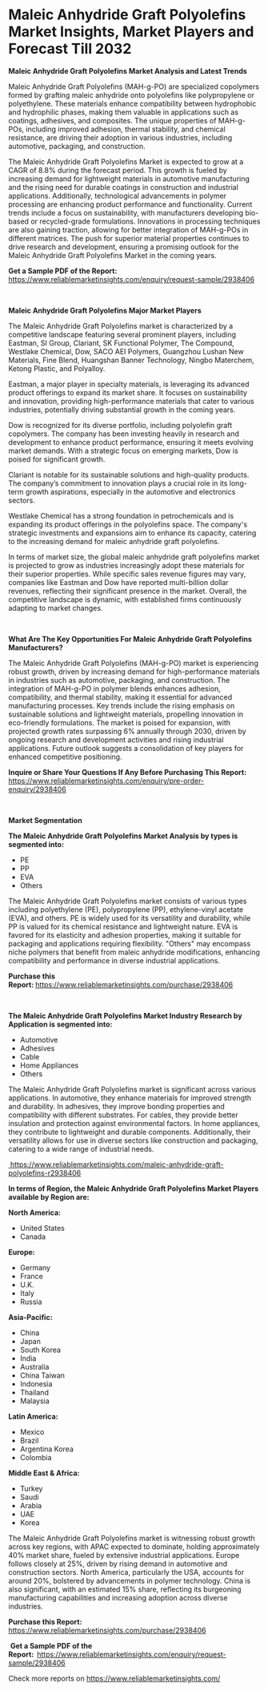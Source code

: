 <p><h1>Maleic Anhydride Graft Polyolefins Market Insights, Market Players and Forecast Till 2032</h1></p><p><strong>Maleic Anhydride Graft Polyolefins Market Analysis and Latest Trends</strong></p>
<p><p>Maleic Anhydride Graft Polyolefins (MAH-g-PO) are specialized copolymers formed by grafting maleic anhydride onto polyolefins like polypropylene or polyethylene. These materials enhance compatibility between hydrophobic and hydrophilic phases, making them valuable in applications such as coatings, adhesives, and composites. The unique properties of MAH-g-POs, including improved adhesion, thermal stability, and chemical resistance, are driving their adoption in various industries, including automotive, packaging, and construction.</p><p>The Maleic Anhydride Graft Polyolefins Market is expected to grow at a CAGR of 8.8% during the forecast period. This growth is fueled by increasing demand for lightweight materials in automotive manufacturing and the rising need for durable coatings in construction and industrial applications. Additionally, technological advancements in polymer processing are enhancing product performance and functionality. Current trends include a focus on sustainability, with manufacturers developing bio-based or recycled-grade formulations. Innovations in processing techniques are also gaining traction, allowing for better integration of MAH-g-POs in different matrices. The push for superior material properties continues to drive research and development, ensuring a promising outlook for the Maleic Anhydride Graft Polyolefins Market in the coming years.</p></p>
<p><strong>Get a Sample PDF of the Report:&nbsp;</strong> <a href="https://www.reliablemarketinsights.com/enquiry/request-sample/2938406?utm_campaign=2002&utm_medium=2&utm_source=Github&utm_content=ia&utm_term=15032025&utm_id=maleic-anhydride-graft-polyolefins">https://www.reliablemarketinsights.com/enquiry/request-sample/2938406</a></p>
<p>&nbsp;</p>
<p><strong>Maleic Anhydride Graft Polyolefins Major Market Players</strong></p>
<p><p>The Maleic Anhydride Graft Polyolefins market is characterized by a competitive landscape featuring several prominent players, including Eastman, SI Group, Clariant, SK Functional Polymer, The Compound, Westlake Chemical, Dow, SACO AEI Polymers, Guangzhou Lushan New Materials, Fine Blend, Huangshan Banner Technology, Ningbo Materchem, Ketong Plastic, and Polyalloy.</p><p>Eastman, a major player in specialty materials, is leveraging its advanced product offerings to expand its market share. It focuses on sustainability and innovation, providing high-performance materials that cater to various industries, potentially driving substantial growth in the coming years.</p><p>Dow is recognized for its diverse portfolio, including polyolefin graft copolymers. The company has been investing heavily in research and development to enhance product performance, ensuring it meets evolving market demands. With a strategic focus on emerging markets, Dow is poised for significant growth.</p><p>Clariant is notable for its sustainable solutions and high-quality products. The company’s commitment to innovation plays a crucial role in its long-term growth aspirations, especially in the automotive and electronics sectors.</p><p>Westlake Chemical has a strong foundation in petrochemicals and is expanding its product offerings in the polyolefins space. The company's strategic investments and expansions aim to enhance its capacity, catering to the increasing demand for maleic anhydride graft polyolefins.</p><p>In terms of market size, the global maleic anhydride graft polyolefins market is projected to grow as industries increasingly adopt these materials for their superior properties. While specific sales revenue figures may vary, companies like Eastman and Dow have reported multi-billion dollar revenues, reflecting their significant presence in the market. Overall, the competitive landscape is dynamic, with established firms continuously adapting to market changes.</p></p>
<p>&nbsp;</p>
<p><strong>What Are The Key Opportunities For Maleic Anhydride Graft Polyolefins Manufacturers?</strong></p>
<p><p>The Maleic Anhydride Graft Polyolefins (MAH-g-PO) market is experiencing robust growth, driven by increasing demand for high-performance materials in industries such as automotive, packaging, and construction. The integration of MAH-g-PO in polymer blends enhances adhesion, compatibility, and thermal stability, making it essential for advanced manufacturing processes. Key trends include the rising emphasis on sustainable solutions and lightweight materials, propelling innovation in eco-friendly formulations. The market is poised for expansion, with projected growth rates surpassing 6% annually through 2030, driven by ongoing research and development activities and rising industrial applications. Future outlook suggests a consolidation of key players for enhanced competitive positioning.</p></p>
<p><strong>Inquire or Share Your Questions If Any Before Purchasing This Report:</strong> <a href="https://www.reliablemarketinsights.com/enquiry/pre-order-enquiry/2938406?utm_campaign=2002&utm_medium=2&utm_source=Github&utm_content=ia&utm_term=15032025&utm_id=maleic-anhydride-graft-polyolefins">https://www.reliablemarketinsights.com/enquiry/pre-order-enquiry/2938406</a></p>
<p>&nbsp;</p>
<p><strong>Market Segmentation</strong></p>
<p><strong>The Maleic Anhydride Graft Polyolefins Market Analysis by types is segmented into:</strong></p>
<p><ul><li>PE</li><li>PP</li><li>EVA</li><li>Others</li></ul></p>
<p><p>The Maleic Anhydride Graft Polyolefins market consists of various types including polyethylene (PE), polypropylene (PP), ethylene-vinyl acetate (EVA), and others. PE is widely used for its versatility and durability, while PP is valued for its chemical resistance and lightweight nature. EVA is favored for its elasticity and adhesion properties, making it suitable for packaging and applications requiring flexibility. "Others" may encompass niche polymers that benefit from maleic anhydride modifications, enhancing compatibility and performance in diverse industrial applications.</p></p>
<p><strong>Purchase this Report:&nbsp;</strong><a href="https://www.reliablemarketinsights.com/purchase/2938406?utm_campaign=2002&utm_medium=2&utm_source=Github&utm_content=ia&utm_term=15032025&utm_id=maleic-anhydride-graft-polyolefins">https://www.reliablemarketinsights.com/purchase/2938406</a></p>
<p>&nbsp;</p>
<p><strong>The Maleic Anhydride Graft Polyolefins Market Industry Research by Application is segmented into:</strong></p>
<p><ul><li>Automotive</li><li>Adhesives</li><li>Cable</li><li>Home Appliances</li><li>Others</li></ul></p>
<p><p>The Maleic Anhydride Graft Polyolefins market is significant across various applications. In automotive, they enhance materials for improved strength and durability. In adhesives, they improve bonding properties and compatibility with different substrates. For cables, they provide better insulation and protection against environmental factors. In home appliances, they contribute to lightweight and durable components. Additionally, their versatility allows for use in diverse sectors like construction and packaging, catering to a wide range of industrial needs.</p></p>
<p><a href="https://www.reliablemarketinsights.com/maleic-anhydride-graft-polyolefins-r2938406?utm_campaign=2002&utm_medium=2&utm_source=Github&utm_content=ia&utm_term=15032025&utm_id=maleic-anhydride-graft-polyolefins">&nbsp;https://www.reliablemarketinsights.com/maleic-anhydride-graft-polyolefins-r2938406</a></p>
<p><strong>In terms of Region, the Maleic Anhydride Graft Polyolefins Market Players available by Region are:</strong></p>
<p>
    <p> <strong> North America: </strong>
        <ul>
            <li>United States</li>
            <li>Canada</li>
        </ul>
        </p> 
    <p> <strong> Europe: </strong>
        <ul>
            <li>Germany</li>
            <li>France</li>
            <li>U.K.</li>
            <li>Italy</li>
            <li>Russia</li>
        </ul>
        </p> 
    <p> <strong> Asia-Pacific: </strong>
        <ul>
            <li>China</li>
            <li>Japan</li>
            <li>South Korea</li>
            <li>India</li>
            <li>Australia</li>
            <li>China Taiwan</li>
            <li>Indonesia</li>
            <li>Thailand</li>
            <li>Malaysia</li>
        </ul>
        </p> 
    <p> <strong> Latin America: </strong>
        <ul>
            <li>Mexico</li>
            <li>Brazil</li>
            <li>Argentina Korea</li>
            <li>Colombia</li>
        </ul>
        </p> 
    <p> <strong> Middle East & Africa: </strong>
        <ul>
            <li>Turkey</li>
            <li>Saudi</li>
            <li>Arabia</li>
            <li>UAE</li>
            <li>Korea</li>
        </ul>
    </p>
    </p>
<p><p>The Maleic Anhydride Graft Polyolefins market is witnessing robust growth across key regions, with APAC expected to dominate, holding approximately 40% market share, fueled by extensive industrial applications. Europe follows closely at 25%, driven by rising demand in automotive and construction sectors. North America, particularly the USA, accounts for around 20%, bolstered by advancements in polymer technology. China is also significant, with an estimated 15% share, reflecting its burgeoning manufacturing capabilities and increasing adoption across diverse industries.</p></p>
<p><strong>Purchase this Report: </strong><a href="https://www.reliablemarketinsights.com/purchase/2938406?utm_campaign=2002&utm_medium=2&utm_source=Github&utm_content=ia&utm_term=15032025&utm_id=maleic-anhydride-graft-polyolefins">https://www.reliablemarketinsights.com/purchase/2938406</a></p>
<p>&nbsp;<strong>Get a Sample PDF of the Report:&nbsp;&nbsp;</strong><a href="https://www.reliablemarketinsights.com/enquiry/request-sample/2938406?utm_campaign=2002&utm_medium=2&utm_source=Github&utm_content=ia&utm_term=15032025&utm_id=maleic-anhydride-graft-polyolefins">https://www.reliablemarketinsights.com/enquiry/request-sample/2938406</a></p>
<p><strong></strong></p>
<p>Check more reports on <a href="https://www.reliablemarketinsights.com/?utm_campaign=2002&utm_medium=2&utm_source=Github&utm_content=ia&utm_term=15032025&utm_id=maleic-anhydride-graft-polyolefins">https://www.reliablemarketinsights.com/</a></p>